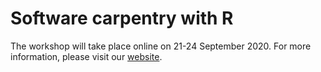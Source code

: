 # Software carpentry with R

The workshop will take place online on 21-24 September 2020. For more information, please visit our [website](https://escience-academy.github.io/2020-09-21-SWC-Gapminder/).
